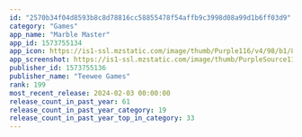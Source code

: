 ```yaml
---
id: "2570b34f04d8593b8c8d78816cc58855478f54affb9c3998d08a99d1b6ff03d9"
category: "Games"
app_name: "Marble Master"
app_id: 1573755134
app_icon: https://is1-ssl.mzstatic.com/image/thumb/Purple116/v4/98/b1/85/98b1856c-c632-ca87-a1e6-c9a7e9993564/AppIcon-0-0-1x_U007emarketing-0-7-0-85-220.png/1024x1024bb.png
app_screenshot: https://is1-ssl.mzstatic.com/image/thumb/PurpleSource116/v4/0b/6a/b1/0b6ab136-ba04-274c-c18a-f8c18df29599/bb6a420e-2e47-4946-a4dd-f02e45e6857d_2.jpg/1242x2688bb.png
publisher_id: 1573755136
publisher_name: "Teewee Games"
rank: 199
most_recent_release: 2024-02-03 00:00:00
release_count_in_past_year: 61
release_count_in_past_year_category: 19
release_count_in_past_year_top_in_category: 33
---
```

